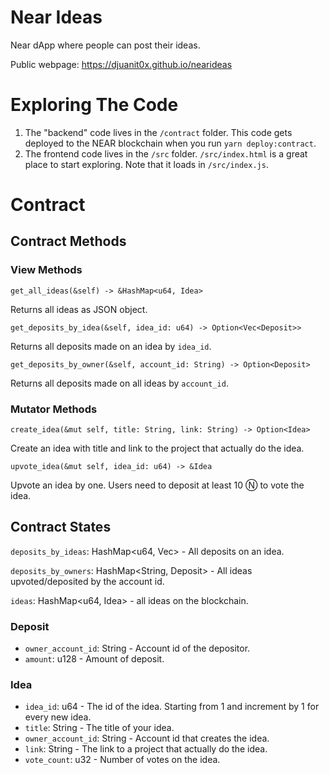 Near Ideas
==================
Near dApp where people can post their ideas.


Public webpage: https://djuanit0x.github.io/nearideas

Exploring The Code
==================

1. The "backend" code lives in the `/contract` folder. This code gets deployed to
   the NEAR blockchain when you run `yarn deploy:contract`.
2. The frontend code lives in the `/src` folder. `/src/index.html` is a great
   place to start exploring. Note that it loads in `/src/index.js`.

Contract
==================
## Contract Methods

### View Methods
`get_all_ideas(&self) -> &HashMap<u64, Idea>`

Returns all ideas as JSON object.

`get_deposits_by_idea(&self, idea_id: u64) -> Option<Vec<Deposit>>`

Returns all deposits made on an idea by `idea_id`.

`get_deposits_by_owner(&self, account_id: String) -> Option<Deposit>`

Returns all deposits made on all ideas by `account_id`.

### Mutator Methods
`create_idea(&mut self, title: String, link: String) -> Option<Idea>`

Create an idea with title and link to the project that actually do the idea.

`upvote_idea(&mut self, idea_id: u64) -> &Idea`

Upvote an idea by one. Users need to deposit at least 10 Ⓝ to vote the idea.

## Contract States
`deposits_by_ideas`: HashMap<u64, Vec<Deposit>> - All deposits on an idea.

`deposits_by_owners`: HashMap<String, Deposit> - All ideas upvoted/deposited by the account id.

`ideas`: HashMap<u64, Idea> - all ideas on the blockchain.


### Deposit
- `owner_account_id`: String - Account id of the depositor.
- `amount`: u128 - Amount of deposit.

### Idea
- `idea_id`: u64 - The id of the idea. Starting from 1 and increment by 1 for every new idea.
- `title`: String - The title of your idea.
- `owner_account_id`: String - Account id that creates the idea.
- `link`: String - The link to a project that actually do the idea.
- `vote_count`: u32 - Number of votes on the idea.
